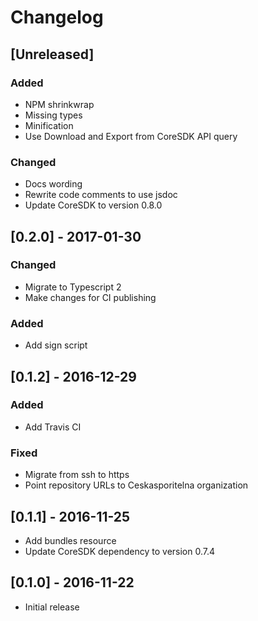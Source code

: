 # Changelog

## [Unreleased]
### Added
  - NPM shrinkwrap
  - Missing types
  - Minification
  - Use Download and Export from CoreSDK API query

### Changed
  - Docs wording
  - Rewrite code comments to use jsdoc
  - Update CoreSDK to version 0.8.0
        
## [0.2.0] - 2017-01-30
### Changed
  - Migrate to Typescript 2
  - Make changes for CI publishing
  
### Added
  - Add sign script

## [0.1.2] - 2016-12-29
### Added
  - Add Travis CI

### Fixed
  - Migrate from ssh to https
  - Point repository URLs to Ceskasporitelna organization

## [0.1.1] - 2016-11-25
- Add bundles resource
- Update CoreSDK dependency to version 0.7.4

## [0.1.0] - 2016-11-22
- Initial release